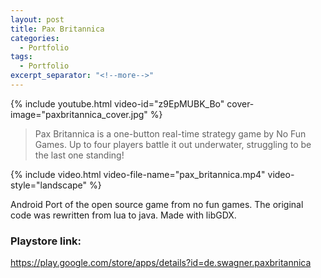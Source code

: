 ```yaml
---
layout: post
title: Pax Britannica
categories:
  - Portfolio
tags:
  - Portfolio
excerpt_separator: "<!--more-->"
---
```


{% include youtube.html video-id="z9EpMUBK_Bo" cover-image="paxbritannica_cover.jpg" %}

> Pax Britannica is a one-button real-time strategy game by No Fun Games. Up to four players battle it out underwater, struggling to be the last one standing! 

{% include video.html video-file-name="pax_britannica.mp4" video-style="landscape" %}

឵឵Android Port of the open source game from no fun games. The original code was rewritten from lua to java. Made with libGDX.

### Playstore link: 
<https://play.google.com/store/apps/details?id=de.swagner.paxbritannica>


